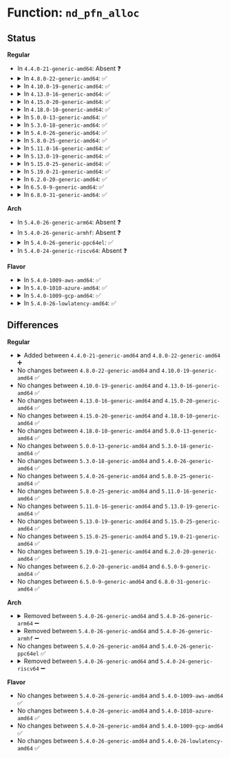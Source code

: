 # Function: <code>nd_pfn_alloc</code>

## Status
<b>Regular</b>
<ul>
<li>
In <code>4.4.0-21-generic-amd64</code>: Absent ❓
</li>
<li>
<details>
<summary>In <code>4.8.0-22-generic-amd64</code>: ✅</summary>

```c
struct nd_pfn * nd_pfn_alloc(struct nd_region * nd_region)
```

```json
{
  "name": "nd_pfn_alloc",
  "collision_type": "Unique Static",
  "inline_type": "No",
  "funcs": [
    {
      "addr": 18446744071585107200,
      "name": "nd_pfn_alloc",
      "external": false,
      "loc": "drivers/nvdimm/pfn_devs.c:305",
      "file": "drivers/nvdimm/pfn_devs.c",
      "inline": "seen, unknown",
      "caller_inline": [],
      "caller_func": [
        "drivers/nvdimm/pfn_devs.c:nd_pfn_probe",
        "drivers/nvdimm/pfn_devs.c:nd_pfn_create"
      ]
    }
  ],
  "symbols": [
    {
      "addr": 18446744071585107200,
      "name": "nd_pfn_alloc",
      "section": ".text",
      "bind": "STB_LOCAL",
      "size": 146
    }
  ]
}
```
</details>
</li>
<li>
<details>
<summary>In <code>4.10.0-19-generic-amd64</code>: ✅</summary>

```c
struct nd_pfn * nd_pfn_alloc(struct nd_region * nd_region)
```

```json
{
  "name": "nd_pfn_alloc",
  "collision_type": "Unique Static",
  "inline_type": "No",
  "funcs": [
    {
      "addr": 18446744071585296256,
      "name": "nd_pfn_alloc",
      "external": false,
      "loc": "drivers/nvdimm/pfn_devs.c:305",
      "file": "drivers/nvdimm/pfn_devs.c",
      "inline": "seen, unknown",
      "caller_inline": [],
      "caller_func": [
        "drivers/nvdimm/pfn_devs.c:nd_pfn_probe",
        "drivers/nvdimm/pfn_devs.c:nd_pfn_create"
      ]
    }
  ],
  "symbols": [
    {
      "addr": 18446744071585296256,
      "name": "nd_pfn_alloc",
      "section": ".text",
      "bind": "STB_LOCAL",
      "size": 146
    }
  ]
}
```
</details>
</li>
<li>
<details>
<summary>In <code>4.13.0-16-generic-amd64</code>: ✅</summary>

```c
struct nd_pfn * nd_pfn_alloc(struct nd_region * nd_region)
```

```json
{
  "name": "nd_pfn_alloc",
  "collision_type": "Unique Static",
  "inline_type": "No",
  "funcs": [
    {
      "addr": 18446744071585382976,
      "name": "nd_pfn_alloc",
      "external": false,
      "loc": "drivers/nvdimm/pfn_devs.c:305",
      "file": "drivers/nvdimm/pfn_devs.c",
      "inline": "seen, unknown",
      "caller_inline": [],
      "caller_func": [
        "drivers/nvdimm/pfn_devs.c:nd_pfn_probe",
        "drivers/nvdimm/pfn_devs.c:nd_pfn_create"
      ]
    }
  ],
  "symbols": [
    {
      "addr": 18446744071585382976,
      "name": "nd_pfn_alloc",
      "section": ".text",
      "bind": "STB_LOCAL",
      "size": 142
    }
  ]
}
```
</details>
</li>
<li>
<details>
<summary>In <code>4.15.0-20-generic-amd64</code>: ✅</summary>

```c
struct nd_pfn * nd_pfn_alloc(struct nd_region * nd_region)
```

```json
{
  "name": "nd_pfn_alloc",
  "collision_type": "Unique Static",
  "inline_type": "No",
  "funcs": [
    {
      "addr": 18446744071585812176,
      "name": "nd_pfn_alloc",
      "external": false,
      "loc": "drivers/nvdimm/pfn_devs.c:325",
      "file": "drivers/nvdimm/pfn_devs.c",
      "inline": "seen, unknown",
      "caller_inline": [],
      "caller_func": [
        "drivers/nvdimm/pfn_devs.c:nd_pfn_probe",
        "drivers/nvdimm/pfn_devs.c:nd_pfn_create"
      ]
    }
  ],
  "symbols": [
    {
      "addr": 18446744071585812176,
      "name": "nd_pfn_alloc",
      "section": ".text",
      "bind": "STB_LOCAL",
      "size": 142
    }
  ]
}
```
</details>
</li>
<li>
<details>
<summary>In <code>4.18.0-10-generic-amd64</code>: ✅</summary>

```c
struct nd_pfn * nd_pfn_alloc(struct nd_region * nd_region)
```

```json
{
  "name": "nd_pfn_alloc",
  "collision_type": "Unique Static",
  "inline_type": "No",
  "funcs": [
    {
      "addr": 18446744071586058400,
      "name": "nd_pfn_alloc",
      "external": false,
      "loc": "drivers/nvdimm/pfn_devs.c:325",
      "file": "drivers/nvdimm/pfn_devs.c",
      "inline": "seen, unknown",
      "caller_inline": [],
      "caller_func": [
        "drivers/nvdimm/pfn_devs.c:nd_pfn_probe",
        "drivers/nvdimm/pfn_devs.c:nd_pfn_create"
      ]
    }
  ],
  "symbols": [
    {
      "addr": 18446744071586058400,
      "name": "nd_pfn_alloc",
      "section": ".text",
      "bind": "STB_LOCAL",
      "size": 148
    }
  ]
}
```
</details>
</li>
<li>
<details>
<summary>In <code>5.0.0-13-generic-amd64</code>: ✅</summary>

```c
struct nd_pfn * nd_pfn_alloc(struct nd_region * nd_region)
```

```json
{
  "name": "nd_pfn_alloc",
  "collision_type": "Unique Static",
  "inline_type": "No",
  "funcs": [
    {
      "addr": 18446744071586199280,
      "name": "nd_pfn_alloc",
      "external": false,
      "loc": "drivers/nvdimm/pfn_devs.c:325",
      "file": "drivers/nvdimm/pfn_devs.c",
      "inline": "seen, unknown",
      "caller_inline": [],
      "caller_func": [
        "drivers/nvdimm/pfn_devs.c:nd_pfn_probe",
        "drivers/nvdimm/pfn_devs.c:nd_pfn_create"
      ]
    }
  ],
  "symbols": [
    {
      "addr": 18446744071586199280,
      "name": "nd_pfn_alloc",
      "section": ".text",
      "bind": "STB_LOCAL",
      "size": 145
    }
  ]
}
```
</details>
</li>
<li>
<details>
<summary>In <code>5.3.0-18-generic-amd64</code>: ✅</summary>

```c
struct nd_pfn * nd_pfn_alloc(struct nd_region * nd_region)
```

```json
{
  "name": "nd_pfn_alloc",
  "collision_type": "Unique Static",
  "inline_type": "No",
  "funcs": [
    {
      "addr": 18446744071586435504,
      "name": "nd_pfn_alloc",
      "external": false,
      "loc": "drivers/nvdimm/pfn_devs.c:317",
      "file": "drivers/nvdimm/pfn_devs.c",
      "inline": "seen, unknown",
      "caller_inline": [],
      "caller_func": [
        "drivers/nvdimm/pfn_devs.c:nd_pfn_probe",
        "drivers/nvdimm/pfn_devs.c:nd_pfn_create"
      ]
    }
  ],
  "symbols": [
    {
      "addr": 18446744071586435504,
      "name": "nd_pfn_alloc",
      "section": ".text",
      "bind": "STB_LOCAL",
      "size": 155
    }
  ]
}
```
</details>
</li>
<li>
<details>
<summary>In <code>5.4.0-26-generic-amd64</code>: ✅</summary>

```c
struct nd_pfn * nd_pfn_alloc(struct nd_region * nd_region)
```

```json
{
  "name": "nd_pfn_alloc",
  "collision_type": "Unique Static",
  "inline_type": "No",
  "funcs": [
    {
      "addr": 18446744071586582496,
      "name": "nd_pfn_alloc",
      "external": false,
      "loc": "drivers/nvdimm/pfn_devs.c:323",
      "file": "drivers/nvdimm/pfn_devs.c",
      "inline": "seen, unknown",
      "caller_inline": [],
      "caller_func": [
        "drivers/nvdimm/pfn_devs.c:nd_pfn_probe",
        "drivers/nvdimm/pfn_devs.c:nd_pfn_create"
      ]
    }
  ],
  "symbols": [
    {
      "addr": 18446744071586582496,
      "name": "nd_pfn_alloc",
      "section": ".text",
      "bind": "STB_LOCAL",
      "size": 155
    }
  ]
}
```
</details>
</li>
<li>
<details>
<summary>In <code>5.8.0-25-generic-amd64</code>: ✅</summary>

```c
struct nd_pfn * nd_pfn_alloc(struct nd_region * nd_region)
```

```json
{
  "name": "nd_pfn_alloc",
  "collision_type": "Unique Static",
  "inline_type": "No",
  "funcs": [
    {
      "addr": 18446744071587367824,
      "name": "nd_pfn_alloc",
      "external": false,
      "loc": "drivers/nvdimm/pfn_devs.c:316",
      "file": "drivers/nvdimm/pfn_devs.c",
      "inline": "seen, unknown",
      "caller_inline": [],
      "caller_func": [
        "drivers/nvdimm/pfn_devs.c:nd_pfn_probe",
        "drivers/nvdimm/pfn_devs.c:nd_pfn_create"
      ]
    }
  ],
  "symbols": [
    {
      "addr": 18446744071587367824,
      "name": "nd_pfn_alloc",
      "section": ".text",
      "bind": "STB_LOCAL",
      "size": 143
    }
  ]
}
```
</details>
</li>
<li>
<details>
<summary>In <code>5.11.0-16-generic-amd64</code>: ✅</summary>

```c
struct nd_pfn * nd_pfn_alloc(struct nd_region * nd_region)
```

```json
{
  "name": "nd_pfn_alloc",
  "collision_type": "Unique Static",
  "inline_type": "No",
  "funcs": [
    {
      "addr": 18446744071587428992,
      "name": "nd_pfn_alloc",
      "external": false,
      "loc": "drivers/nvdimm/pfn_devs.c:316",
      "file": "drivers/nvdimm/pfn_devs.c",
      "inline": "seen, unknown",
      "caller_inline": [],
      "caller_func": [
        "drivers/nvdimm/pfn_devs.c:nd_pfn_probe",
        "drivers/nvdimm/pfn_devs.c:nd_pfn_create"
      ]
    }
  ],
  "symbols": [
    {
      "addr": 18446744071587428992,
      "name": "nd_pfn_alloc",
      "section": ".text",
      "bind": "STB_LOCAL",
      "size": 143
    }
  ]
}
```
</details>
</li>
<li>
<details>
<summary>In <code>5.13.0-19-generic-amd64</code>: ✅</summary>

```c
struct nd_pfn * nd_pfn_alloc(struct nd_region * nd_region)
```

```json
{
  "name": "nd_pfn_alloc",
  "collision_type": "Unique Static",
  "inline_type": "No",
  "funcs": [
    {
      "addr": 18446744071587310864,
      "name": "nd_pfn_alloc",
      "external": false,
      "loc": "drivers/nvdimm/pfn_devs.c:316",
      "file": "drivers/nvdimm/pfn_devs.c",
      "inline": "seen, unknown",
      "caller_inline": [],
      "caller_func": [
        "drivers/nvdimm/pfn_devs.c:nd_pfn_probe",
        "drivers/nvdimm/pfn_devs.c:nd_pfn_create"
      ]
    }
  ],
  "symbols": [
    {
      "addr": 18446744071587310864,
      "name": "nd_pfn_alloc",
      "section": ".text",
      "bind": "STB_LOCAL",
      "size": 143
    }
  ]
}
```
</details>
</li>
<li>
<details>
<summary>In <code>5.15.0-25-generic-amd64</code>: ✅</summary>

```c
struct nd_pfn * nd_pfn_alloc(struct nd_region * nd_region)
```

```json
{
  "name": "nd_pfn_alloc",
  "collision_type": "Unique Static",
  "inline_type": "No",
  "funcs": [
    {
      "addr": 18446744071587877760,
      "name": "nd_pfn_alloc",
      "external": false,
      "loc": "drivers/nvdimm/pfn_devs.c:316",
      "file": "drivers/nvdimm/pfn_devs.c",
      "inline": "seen, unknown",
      "caller_inline": [],
      "caller_func": [
        "drivers/nvdimm/pfn_devs.c:nd_pfn_probe",
        "drivers/nvdimm/pfn_devs.c:nd_pfn_create"
      ]
    }
  ],
  "symbols": [
    {
      "addr": 18446744071587877760,
      "name": "nd_pfn_alloc",
      "section": ".text",
      "bind": "STB_LOCAL",
      "size": 143
    }
  ]
}
```
</details>
</li>
<li>
<details>
<summary>In <code>5.19.0-21-generic-amd64</code>: ✅</summary>

```c
struct nd_pfn * nd_pfn_alloc(struct nd_region * nd_region)
```

```json
{
  "name": "nd_pfn_alloc",
  "collision_type": "Unique Static",
  "inline_type": "No",
  "funcs": [
    {
      "addr": 18446744071589227696,
      "name": "nd_pfn_alloc",
      "external": false,
      "loc": "drivers/nvdimm/pfn_devs.c:318",
      "file": "drivers/nvdimm/pfn_devs.c",
      "inline": "seen, unknown",
      "caller_inline": [],
      "caller_func": [
        "drivers/nvdimm/pfn_devs.c:nd_pfn_probe",
        "drivers/nvdimm/pfn_devs.c:nd_pfn_create"
      ]
    }
  ],
  "symbols": [
    {
      "addr": 18446744071589227696,
      "name": "nd_pfn_alloc",
      "section": ".text",
      "bind": "STB_LOCAL",
      "size": 164
    }
  ]
}
```
</details>
</li>
<li>
<details>
<summary>In <code>6.2.0-20-generic-amd64</code>: ✅</summary>

```c
struct nd_pfn * nd_pfn_alloc(struct nd_region * nd_region)
```

```json
{
  "name": "nd_pfn_alloc",
  "collision_type": "Unique Static",
  "inline_type": "No",
  "funcs": [
    {
      "addr": 18446744071590784544,
      "name": "nd_pfn_alloc",
      "external": false,
      "loc": "drivers/nvdimm/pfn_devs.c:320",
      "file": "drivers/nvdimm/pfn_devs.c",
      "inline": "seen, unknown",
      "caller_inline": [],
      "caller_func": [
        "drivers/nvdimm/pfn_devs.c:nd_pfn_probe",
        "drivers/nvdimm/pfn_devs.c:nd_pfn_create"
      ]
    }
  ],
  "symbols": [
    {
      "addr": 18446744071590784544,
      "name": "nd_pfn_alloc",
      "section": ".text",
      "bind": "STB_LOCAL",
      "size": 164
    }
  ]
}
```
</details>
</li>
<li>
<details>
<summary>In <code>6.5.0-9-generic-amd64</code>: ✅</summary>

```c
struct nd_pfn * nd_pfn_alloc(struct nd_region * nd_region)
```

```json
{
  "name": "nd_pfn_alloc",
  "collision_type": "Unique Static",
  "inline_type": "No",
  "funcs": [
    {
      "addr": 18446744071591126016,
      "name": "nd_pfn_alloc",
      "external": false,
      "loc": "drivers/nvdimm/pfn_devs.c:320",
      "file": "drivers/nvdimm/pfn_devs.c",
      "inline": "seen, unknown",
      "caller_inline": [],
      "caller_func": [
        "drivers/nvdimm/pfn_devs.c:nd_pfn_probe",
        "drivers/nvdimm/pfn_devs.c:nd_pfn_create"
      ]
    }
  ],
  "symbols": [
    {
      "addr": 18446744071591126016,
      "name": "nd_pfn_alloc",
      "section": ".text",
      "bind": "STB_LOCAL",
      "size": 164
    }
  ]
}
```
</details>
</li>
<li>
<details>
<summary>In <code>6.8.0-31-generic-amd64</code>: ✅</summary>

```c
struct nd_pfn * nd_pfn_alloc(struct nd_region * nd_region)
```

```json
{
  "name": "nd_pfn_alloc",
  "collision_type": "Unique Static",
  "inline_type": "No",
  "funcs": [
    {
      "addr": 18446744071591471600,
      "name": "nd_pfn_alloc",
      "external": false,
      "loc": "drivers/nvdimm/pfn_devs.c:320",
      "file": "drivers/nvdimm/pfn_devs.c",
      "inline": "seen, unknown",
      "caller_inline": [],
      "caller_func": [
        "drivers/nvdimm/pfn_devs.c:nd_pfn_probe",
        "drivers/nvdimm/pfn_devs.c:nd_pfn_create"
      ]
    }
  ],
  "symbols": [
    {
      "addr": 18446744071591471600,
      "name": "nd_pfn_alloc",
      "section": ".text",
      "bind": "STB_LOCAL",
      "size": 214
    }
  ]
}
```
</details>
</li>
</ul>
<b>Arch</b>
<ul>
<li>
In <code>5.4.0-26-generic-arm64</code>: Absent ❓
</li>
<li>
In <code>5.4.0-26-generic-armhf</code>: Absent ❓
</li>
<li>
<details>
<summary>In <code>5.4.0-26-generic-ppc64el</code>: ✅</summary>

```c
struct nd_pfn * nd_pfn_alloc(struct nd_region * nd_region)
```

```json
{
  "name": "nd_pfn_alloc",
  "collision_type": "Unique Static",
  "inline_type": "No",
  "funcs": [
    {
      "addr": 13835058055292737712,
      "name": "nd_pfn_alloc",
      "external": false,
      "loc": "drivers/nvdimm/pfn_devs.c:323",
      "file": "drivers/nvdimm/pfn_devs.c",
      "inline": "seen, unknown",
      "caller_inline": [],
      "caller_func": [
        "drivers/nvdimm/pfn_devs.c:nd_pfn_probe",
        "drivers/nvdimm/pfn_devs.c:nd_pfn_create"
      ]
    }
  ],
  "symbols": [
    {
      "addr": 13835058055292737712,
      "name": "nd_pfn_alloc",
      "section": ".text",
      "bind": "STB_LOCAL",
      "size": 252
    }
  ]
}
```
</details>
</li>
<li>
In <code>5.4.0-24-generic-riscv64</code>: Absent ❓
</li>
</ul>
<b>Flavor</b>
<ul>
<li>
<details>
<summary>In <code>5.4.0-1009-aws-amd64</code>: ✅</summary>

```c
struct nd_pfn * nd_pfn_alloc(struct nd_region * nd_region)
```

```json
{
  "name": "nd_pfn_alloc",
  "collision_type": "Unique Static",
  "inline_type": "No",
  "funcs": [
    {
      "addr": 18446744071586272976,
      "name": "nd_pfn_alloc",
      "external": false,
      "loc": "drivers/nvdimm/pfn_devs.c:323",
      "file": "drivers/nvdimm/pfn_devs.c",
      "inline": "seen, unknown",
      "caller_inline": [],
      "caller_func": [
        "drivers/nvdimm/pfn_devs.c:nd_pfn_probe",
        "drivers/nvdimm/pfn_devs.c:nd_pfn_create"
      ]
    }
  ],
  "symbols": [
    {
      "addr": 18446744071586272976,
      "name": "nd_pfn_alloc",
      "section": ".text",
      "bind": "STB_LOCAL",
      "size": 155
    }
  ]
}
```
</details>
</li>
<li>
<details>
<summary>In <code>5.4.0-1010-azure-amd64</code>: ✅</summary>

```c
struct nd_pfn * nd_pfn_alloc(struct nd_region * nd_region)
```

```json
{
  "name": "nd_pfn_alloc",
  "collision_type": "Unique Static",
  "inline_type": "No",
  "funcs": [
    {
      "addr": 18446744071586091344,
      "name": "nd_pfn_alloc",
      "external": false,
      "loc": "drivers/nvdimm/pfn_devs.c:323",
      "file": "drivers/nvdimm/pfn_devs.c",
      "inline": "seen, unknown",
      "caller_inline": [],
      "caller_func": [
        "drivers/nvdimm/pfn_devs.c:nd_pfn_probe",
        "drivers/nvdimm/pfn_devs.c:nd_pfn_create"
      ]
    }
  ],
  "symbols": [
    {
      "addr": 18446744071586091344,
      "name": "nd_pfn_alloc",
      "section": ".text",
      "bind": "STB_LOCAL",
      "size": 155
    }
  ]
}
```
</details>
</li>
<li>
<details>
<summary>In <code>5.4.0-1009-gcp-amd64</code>: ✅</summary>

```c
struct nd_pfn * nd_pfn_alloc(struct nd_region * nd_region)
```

```json
{
  "name": "nd_pfn_alloc",
  "collision_type": "Unique Static",
  "inline_type": "No",
  "funcs": [
    {
      "addr": 18446744071586530464,
      "name": "nd_pfn_alloc",
      "external": false,
      "loc": "drivers/nvdimm/pfn_devs.c:323",
      "file": "drivers/nvdimm/pfn_devs.c",
      "inline": "seen, unknown",
      "caller_inline": [],
      "caller_func": [
        "drivers/nvdimm/pfn_devs.c:nd_pfn_probe",
        "drivers/nvdimm/pfn_devs.c:nd_pfn_create"
      ]
    }
  ],
  "symbols": [
    {
      "addr": 18446744071586530464,
      "name": "nd_pfn_alloc",
      "section": ".text",
      "bind": "STB_LOCAL",
      "size": 155
    }
  ]
}
```
</details>
</li>
<li>
<details>
<summary>In <code>5.4.0-26-lowlatency-amd64</code>: ✅</summary>

```c
struct nd_pfn * nd_pfn_alloc(struct nd_region * nd_region)
```

```json
{
  "name": "nd_pfn_alloc",
  "collision_type": "Unique Static",
  "inline_type": "No",
  "funcs": [
    {
      "addr": 18446744071586642192,
      "name": "nd_pfn_alloc",
      "external": false,
      "loc": "drivers/nvdimm/pfn_devs.c:323",
      "file": "drivers/nvdimm/pfn_devs.c",
      "inline": "seen, unknown",
      "caller_inline": [],
      "caller_func": [
        "drivers/nvdimm/pfn_devs.c:nd_pfn_probe",
        "drivers/nvdimm/pfn_devs.c:nd_pfn_create"
      ]
    }
  ],
  "symbols": [
    {
      "addr": 18446744071586642192,
      "name": "nd_pfn_alloc",
      "section": ".text",
      "bind": "STB_LOCAL",
      "size": 155
    }
  ]
}
```
</details>
</li>
</ul>

## Differences
<b>Regular</b>
<ul>
<li>
<details>
<summary>Added between <code>4.4.0-21-generic-amd64</code> and <code>4.8.0-22-generic-amd64</code> ➕</summary>

```c
struct nd_pfn * nd_pfn_alloc(struct nd_region * nd_region)
```
</details>
</li>
<li>
No changes between <code>4.8.0-22-generic-amd64</code> and <code>4.10.0-19-generic-amd64</code> ✅
</li>
<li>
No changes between <code>4.10.0-19-generic-amd64</code> and <code>4.13.0-16-generic-amd64</code> ✅
</li>
<li>
No changes between <code>4.13.0-16-generic-amd64</code> and <code>4.15.0-20-generic-amd64</code> ✅
</li>
<li>
No changes between <code>4.15.0-20-generic-amd64</code> and <code>4.18.0-10-generic-amd64</code> ✅
</li>
<li>
No changes between <code>4.18.0-10-generic-amd64</code> and <code>5.0.0-13-generic-amd64</code> ✅
</li>
<li>
No changes between <code>5.0.0-13-generic-amd64</code> and <code>5.3.0-18-generic-amd64</code> ✅
</li>
<li>
No changes between <code>5.3.0-18-generic-amd64</code> and <code>5.4.0-26-generic-amd64</code> ✅
</li>
<li>
No changes between <code>5.4.0-26-generic-amd64</code> and <code>5.8.0-25-generic-amd64</code> ✅
</li>
<li>
No changes between <code>5.8.0-25-generic-amd64</code> and <code>5.11.0-16-generic-amd64</code> ✅
</li>
<li>
No changes between <code>5.11.0-16-generic-amd64</code> and <code>5.13.0-19-generic-amd64</code> ✅
</li>
<li>
No changes between <code>5.13.0-19-generic-amd64</code> and <code>5.15.0-25-generic-amd64</code> ✅
</li>
<li>
No changes between <code>5.15.0-25-generic-amd64</code> and <code>5.19.0-21-generic-amd64</code> ✅
</li>
<li>
No changes between <code>5.19.0-21-generic-amd64</code> and <code>6.2.0-20-generic-amd64</code> ✅
</li>
<li>
No changes between <code>6.2.0-20-generic-amd64</code> and <code>6.5.0-9-generic-amd64</code> ✅
</li>
<li>
No changes between <code>6.5.0-9-generic-amd64</code> and <code>6.8.0-31-generic-amd64</code> ✅
</li>
</ul>
<b>Arch</b>
<ul>
<li>
<details>
<summary>Removed between <code>5.4.0-26-generic-amd64</code> and <code>5.4.0-26-generic-arm64</code> ➖</summary>

```c
struct nd_pfn * nd_pfn_alloc(struct nd_region * nd_region)
```
</details>
</li>
<li>
<details>
<summary>Removed between <code>5.4.0-26-generic-amd64</code> and <code>5.4.0-26-generic-armhf</code> ➖</summary>

```c
struct nd_pfn * nd_pfn_alloc(struct nd_region * nd_region)
```
</details>
</li>
<li>
No changes between <code>5.4.0-26-generic-amd64</code> and <code>5.4.0-26-generic-ppc64el</code> ✅
</li>
<li>
<details>
<summary>Removed between <code>5.4.0-26-generic-amd64</code> and <code>5.4.0-24-generic-riscv64</code> ➖</summary>

```c
struct nd_pfn * nd_pfn_alloc(struct nd_region * nd_region)
```
</details>
</li>
</ul>
<b>Flavor</b>
<ul>
<li>
No changes between <code>5.4.0-26-generic-amd64</code> and <code>5.4.0-1009-aws-amd64</code> ✅
</li>
<li>
No changes between <code>5.4.0-26-generic-amd64</code> and <code>5.4.0-1010-azure-amd64</code> ✅
</li>
<li>
No changes between <code>5.4.0-26-generic-amd64</code> and <code>5.4.0-1009-gcp-amd64</code> ✅
</li>
<li>
No changes between <code>5.4.0-26-generic-amd64</code> and <code>5.4.0-26-lowlatency-amd64</code> ✅
</li>
</ul>

